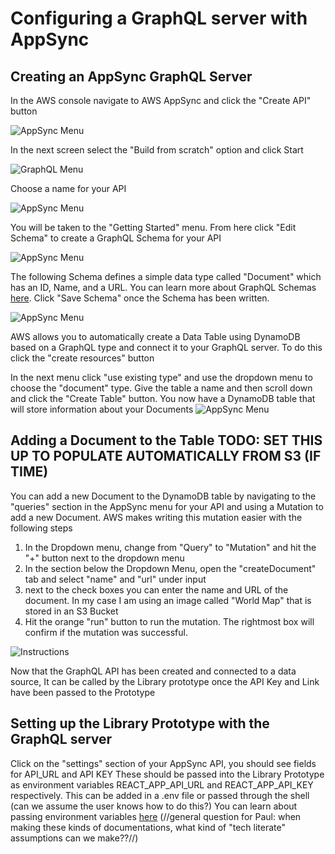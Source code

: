 # Configuring a GraphQL server with AppSync

## Creating an AppSync GraphQL Server

In the AWS console navigate to AWS AppSync and click the "Create API" button

![AppSync Menu](https://i.ibb.co/DD1pyHM/Screen-Shot-2021-05-27-at-11-09-03-AM.png)

In the next screen select the "Build from scratch" option and click Start

![GraphQL Menu](https://i.ibb.co/wrP3bDv/Screen-Shot-2021-05-27-at-11-10-51-AM.png)

Choose a name for your API

![AppSync Menu](https://i.ibb.co/SN2FJDN/Screen-Shot-2021-05-27-at-11-11-12-AM.png)

You will be taken to the "Getting Started" menu. From here click "Edit Schema" to create a GraphQL Schema for your API

![AppSync Menu](https://i.ibb.co/j45SL9n/Screen-Shot-2021-05-27-at-11-15-57-AM.png)

The following Schema defines a simple data type called "Document" which has an ID, Name, and a URL. You can learn more about GraphQL Schemas [here](https://graphql.org/learn/schema/). Click "Save Schema" once the Schema has been written.

![AppSync Menu](https://i.ibb.co/bRqHRT6/Screen-Shot-2021-05-27-at-11-23-04-AM.png)

AWS allows you to automatically create a Data Table using DynamoDB based on a GraphQL type and connect it to your GraphQL server. To do this click the "create resources" button 


In the next menu click "use existing type" and use the dropdown menu to choose the "document" type. Give the table a name and then scroll down and click the "Create Table" button. You now have a DynamoDB table that will store information about your Documents
![AppSync Menu](https://i.ibb.co/NxpJ6Gf/Screen-Shot-2021-05-27-at-11-25-06-AM.png)

## Adding a Document to the Table TODO: SET THIS UP TO POPULATE AUTOMATICALLY FROM S3 (IF TIME)

You can add a new Document to the DynamoDB table by navigating to the "queries" section in the AppSync menu for your API and using a Mutation to add a new Document. AWS makes writing this mutation easier with the following steps

1. In the Dropdown menu, change from "Query" to "Mutation" and hit the "+" button next to the dropdown menu
2. In the section below the Dropdown Menu, open the "createDocument" tab and select "name" and "url" under input
3. next to the check boxes you can enter the name and URL of the document. In my case I am using an image called "World Map" that is stored in an S3 Bucket
4. Hit the orange "run" button to run the mutation. The rightmost box will confirm if the mutation was successful.

![Instructions](https://i.ibb.co/GCpT76k/Screen-Shot-2021-05-27-at-12-00-15-PM.png)

Now that the GraphQL API has been created and connected to a data source, It can be called by the Library prototype once the API Key and Link have been passed to the Prototype

## Setting up the Library Prototype with the GraphQL server

Click on the "settings" section of your AppSync API, you should see fields for API_URL and API KEY
These should be passed into the Library Prototype as environment variables REACT_APP_API_URL and REACT_APP_API_KEY respectively. This can be added in a .env file or passed through the shell (can we assume the user knows how to do this?)
You can learn about passing environment variables [here](https://create-react-app.dev/docs/adding-custom-environment-variables/)
(//general question for Paul: when making these kinds of documentations, what kind of "tech literate" assumptions can we make??//)



